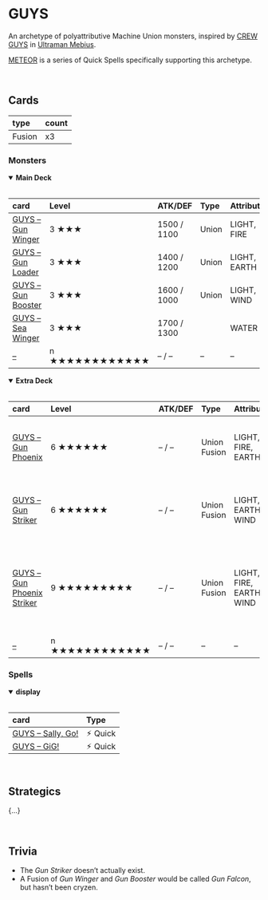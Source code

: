 # GUYS

An archetype of polyattributive Machine Union monsters, inspired by [CREW GUYS](https://ultra.fandom.com/wiki/GUYS_(Guards_for_UtilitY_Situation)) in [Ultraman Mebius](https://ultra.fandom.com/wiki/Ultraman_Mebius_(character)).

[METEOR](METEOR.md) is a series of Quick Spells specifically supporting this archetype.


<br>


## Cards

| type | count |
| :--- | :---- |
| Fusion | x3 |

### Monsters

<details open>
  <summary> <b> Main Deck </b> </summary> <br>

| card | Level | ATK/DEF | Type | Attribute |
| :--- | :---- | :------ | :--- | :-------- |
| [GUYS – Gun Winger](../cards/monsters/standard/–.md) | 3 ★★★ | 1500 / 1100 | Union | LIGHT, FIRE |
| [GUYS – Gun Loader](../cards/monsters/standard/–.md) | 3 ★★★ | 1400 / 1200 | Union | LIGHT, EARTH |
| [GUYS – Gun Booster](../cards/monsters/standard/–.md) | 3 ★★★ | 1600 / 1000 | Union | LIGHT, WIND |
| [GUYS – Sea Winger](../cards/monsters/standard/–.md) | 3 ★★★ | 1700 / 1300 | | WATER |
| [–](../cards/monsters/standard/–.md) | n ★★★★★★★★★★★★ | – / – | – | – |

</details>

<details open>
  <summary> <b> Extra Deck </b> </summary> <br>

| card | Level | ATK/DEF | Type | Attribute | material |
| :--- | :---- | :------ | :--- | :-------- | :------- |
| [GUYS – Gun Phoenix](../cards/monsters/fusion/GUYS%20–%20Gun%20Phoenix.md) | 6 ★★★★★★ | – / – | Union Fusion | LIGHT, FIRE, EARTH | *GUYS – Gun Winger* + *GUYS – Gun Loader* |
| [GUYS – Gun Striker](../cards/monsters/fusion/GUYS%20–%20Gun%20Striker.md) | 6 ★★★★★★ | – / – | Union Fusion | LIGHT, EARTH, WIND | *GUYS – Gun Loader* + *GUYS – Gun Booster* |
| [GUYS – Gun Phoenix Striker](../cards/monsters/fusion/GUYS%20–%20Gun%20Phoenix%20Striker.md) | 9 ★★★★★★★★★ | – / – | Union Fusion | LIGHT, FIRE, EARTH, WIND | *GUYS – Gun Winger* + *GUYS – Gun Loader* + *GUYS – Gun Booster* |
| [–](../cards/monsters/–/–.md) | n ★★★★★★★★★★★★ | – / – | – | – | – |

</details>

### Spells

<details open>
  <summary> <b> display </b> </summary> <br>

| card | Type |
| :--- | :--- |
| [GUYS – Sally, Go!](../cards/spells/–/–.md) | ⚡︎ Quick |
| [GUYS – GiG!](../cards/spells/–/–.md) | ⚡︎ Quick |

</details>


<br>


## Strategics

{...}


<br>


## Trivia

- The *Gun Striker* doesn’t actually exist.
- A Fusion of *Gun Winger* and *Gun Booster* would be called *Gun Falcon*, but hasn’t been cryzen.
